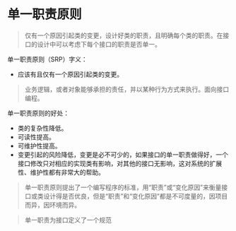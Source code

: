 # 单一职责原则

> 仅有一个原因引起类的变更，设计好类的职责，且明确每个类的职责。在接口的设计中可以考虑下每个接口的职责是否单一。

单一职责原则（SRP）字义：
- 应该有且仅有一个原因引起类的变更。
> 业务逻辑，或者对象能够承担的责任，并以某种行为方式来执行。面向接口编程。

单一职责原则的好处：
- 类的复杂性降低。
- 可读性提高。
- 可维护性提高。
- 变更引起的风险降低，变更是必不可少的，如果接口的单一职责做得好，一个接口修改只对相应的实现类有影响，对其他的接口无影响，这对系统的扩展性、维护性都有非常大的帮助。

> 单一职责原则提出了一个编写程序的标准，用“职责”或“变化原因”来衡量接口或类设计得是否优良，但是“职责”和“变化原因”都是不可度量的，因项目而异，因环境而异。


> 单一职责为接口定义了一个规范
